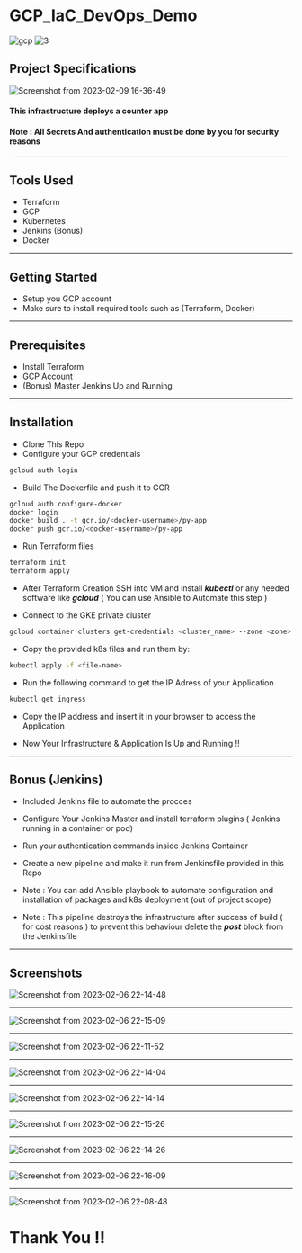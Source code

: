 # GCP_IaC_DevOps_Demo

 ![gcp](https://user-images.githubusercontent.com/103090890/217839906-7df20dbc-73b1-46f1-88cf-b656036c9e80.png)
![3](https://user-images.githubusercontent.com/103090890/218168065-77f65452-a56d-49b4-bf2a-f4cc81cc4391.png)

## Project Specifications 
![Screenshot from 2023-02-09 16-36-49](https://user-images.githubusercontent.com/103090890/217843113-dfda4ec4-7907-4f64-9716-27296ea589fa.png)

#### This infrastructure deploys a counter app  
#### Note : All Secrets And authentication must be done by you for security reasons 

-----------------------------

## Tools Used
- Terraform
- GCP 
- Kubernetes
- Jenkins (Bonus)
- Docker

------------------------------------

## Getting Started

- Setup you GCP account
- Make sure to install required tools such as (Terraform, Docker)

---------------

## Prerequisites 

- Install Terraform
- GCP Account
- (Bonus) Master Jenkins Up and Running

---------------------

## Installation 

- Clone This Repo
- Configure your GCP credentials 
``` bash
gcloud auth login
```
- Build The Dockerfile and push it to GCR 
``` bash
gcloud auth configure-docker
docker login
docker build . -t gcr.io/<docker-username>/py-app
docker push gcr.io/<docker-username>/py-app 
```
- Run Terraform files
```bash
terraform init
terraform apply
```

- After Terraform Creation SSH into VM and install ***kubectl*** or any needed software like ***gcloud*** ( You can use Ansible to Automate this step )

- Connect to the GKE private cluster 
``` bash
gcloud container clusters get-credentials <cluster_name> --zone <zone> --project <project_id>
```
- Copy the provided k8s files and run them by:
```bash
kubectl apply -f <file-name>
```

- Run the following command to get the IP Adress of your Application
``` bash
kubectl get ingress 
```
- Copy the IP address and insert it in your browser to access the Application 

- Now Your Infrastructure & Application Is Up and Running !!


------------------------------------

## Bonus (Jenkins)

- Included Jenkins file to automate the procces 

- Configure Your Jenkins Master and install terraform plugins ( Jenkins running in a container or pod)
 
- Run your authentication commands inside Jenkins Container

- Create a new pipeline and make it run from Jenkinsfile provided in this Repo

- Note : You can add Ansible playbook to automate configuration and installation of packages and k8s deployment (out of project scope)

- Note : This pipeline destroys the infrastructure after success of build ( for cost reasons ) to prevent this behaviour delete the ***post*** block from the Jenkinsfile

---------------------------------


## Screenshots 

![Screenshot from 2023-02-06 22-14-48](https://user-images.githubusercontent.com/103090890/217849654-8b1659f8-b629-4eeb-8c38-5a26b222c417.png)

-----------------

![Screenshot from 2023-02-06 22-15-09](https://user-images.githubusercontent.com/103090890/217849691-c00ff265-bc9b-45ee-b021-2805b5309e40.png)

--------------


![Screenshot from 2023-02-06 22-11-52](https://user-images.githubusercontent.com/103090890/217849559-8c6531e9-f267-4d65-a881-475ebc9196aa.png)

------------


![Screenshot from 2023-02-06 22-14-04](https://user-images.githubusercontent.com/103090890/217849569-e6277823-6f05-4ad8-832f-ee7d06716019.png)


--------------




![Screenshot from 2023-02-06 22-14-14](https://user-images.githubusercontent.com/103090890/217849618-b39c3b17-934c-4aab-a0a1-3be9f006316c.png)


---------------


![Screenshot from 2023-02-06 22-15-26](https://user-images.githubusercontent.com/103090890/217849750-255ff5ac-95c5-45b0-a863-9f66de0f394e.png)

---------------

![Screenshot from 2023-02-06 22-14-26](https://user-images.githubusercontent.com/103090890/217849628-7ed0b2ee-2577-4f0e-bca1-640296b215c6.png)

------------------------

![Screenshot from 2023-02-06 22-16-09](https://user-images.githubusercontent.com/103090890/217849785-e9775e0e-5945-4cf5-8eb7-3f7063f81882.png)

------------------------

![Screenshot from 2023-02-06 22-08-48](https://user-images.githubusercontent.com/103090890/217849904-e50af9f7-5733-4d3d-9120-d070bc9c5eb1.png)





# Thank You !!





